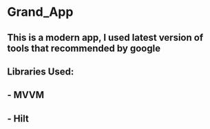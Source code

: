 # Grand_App
## This is a modern app, I used latest version of tools that recommended by google 
## Libraries Used:
## - MVVM
## - Hilt
